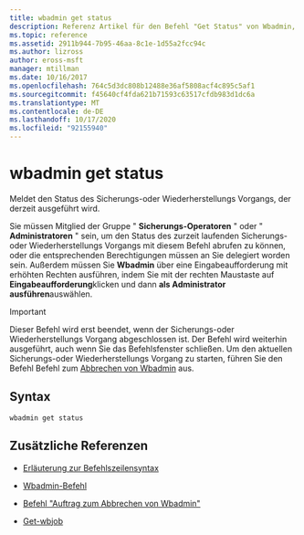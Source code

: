 ```yaml
---
title: wbadmin get status
description: Referenz Artikel für den Befehl "Get Status" von Wbadmin, der den Status des aktuell laufenden Sicherungs-oder Wiederherstellungs Vorgangs meldet.
ms.topic: reference
ms.assetid: 2911b944-7b95-46aa-8c1e-1d55a2fcc94c
ms.author: lizross
author: eross-msft
manager: mtillman
ms.date: 10/16/2017
ms.openlocfilehash: 764c5d3dc808b12488e36af5808acf4c895c5af1
ms.sourcegitcommit: f45640cf4fda621b71593c63517cfdb983d1dc6a
ms.translationtype: MT
ms.contentlocale: de-DE
ms.lasthandoff: 10/17/2020
ms.locfileid: "92155940"
---
```

# <a name="wbadmin-get-status"></a>wbadmin get status

Meldet den Status des Sicherungs-oder Wiederherstellungs Vorgangs, der derzeit ausgeführt wird.

Sie müssen Mitglied der Gruppe " **Sicherungs-Operatoren** " oder " **Administratoren** " sein, um den Status des zurzeit laufenden Sicherungs-oder Wiederherstellungs Vorgangs mit diesem Befehl abrufen zu können, oder die entsprechenden Berechtigungen müssen an Sie delegiert worden sein. Außerdem müssen Sie **Wbadmin** über eine Eingabeaufforderung mit erhöhten Rechten ausführen, indem Sie mit der rechten Maustaste auf **Eingabeaufforderung**klicken und dann **als Administrator ausführen**auswählen.

> [!IMPORTANT]
> Dieser Befehl wird erst beendet, wenn der Sicherungs-oder Wiederherstellungs Vorgang abgeschlossen ist. Der Befehl wird weiterhin ausgeführt, auch wenn Sie das Befehlsfenster schließen. Um den aktuellen Sicherungs-oder Wiederherstellungs Vorgang zu starten, führen Sie den Befehl Befehl zum [Abbrechen von Wbadmin](wbadmin-stop-job.md) aus.

## <a name="syntax"></a>Syntax

```
wbadmin get status
```

## <a name="additional-references"></a>Zusätzliche Referenzen

- [Erläuterung zur Befehlszeilensyntax](command-line-syntax-key.md)

- [Wbadmin-Befehl](wbadmin.md)

- [Befehl "Auftrag zum Abbrechen von Wbadmin"](wbadmin-stop-job.md)

- [Get-wbjob](/powershell/module/windowserverbackup/Get-WBJob)
